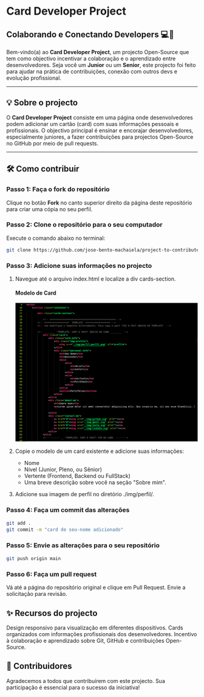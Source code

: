 # Card Developer Project

## Colaborando e Conectando Developers 💻💚

Bem-vindo(a) ao **Card Developer Project**, um projecto Open-Source que tem como objectivo incentivar a colaboração e o aprendizado entre desenvolvedores. Seja você um **Junior** ou um **Senior**, este projecto foi feito para ajudar na prática de contribuições, conexão com outros devs e evolução profissional.

---

## 💡 Sobre o projecto

O **Card Developer Project** consiste em uma página onde desenvolvedores podem adicionar um cartão (card) com suas informações pessoais e profissionais. O objectivo principal é ensinar e encorajar desenvolvedores, especialmente juniores, a fazer contribuições para projectos Open-Source no GitHub por meio de pull requests.

---

## 🛠️ Como contribuir

### Passo 1: Faça o fork do repositório
Clique no botão **Fork** no canto superior direito da página deste repositório para criar uma cópia no seu perfil.

### Passo 2: Clone o repositório para o seu computador
Execute o comando abaixo no terminal:
```bash
git clone https://github.com/jose-bento-machaiela/project-to-contribute.git

```

### Passo 3: Adicione suas informações no projecto 

1. Navegue até o arquivo index.html e localize a div cards-section.

    #### Modelo de Card

    ![card](/img/readme-img/screan-card.png 'card')

2. Copie o modelo de um card existente e adicione suas informações:
    - Nome
    - Nível (Junior, Pleno, ou Sênior)
    - Vertente (Frontend, Backend ou FullStack)
    - Uma breve descrição sobre você na seção "Sobre mim".
3. Adicione sua imagem de perfil no diretório ./img/perfil/.


### Passo 4: Faça um commit das alterações

```bash
git add .
git commit -m "card de seu-nome adicionado"
```

### Passo 5: Envie as alterações para o seu repositório
```bash
git push origin main
```

### Passo 6: Faça um pull request
Vá até a página do repositório original e clique em Pull Request. Envie a solicitação para revisão.

## ✨ Recursos do projecto
Design responsivo para visualização em diferentes dispositivos.
Cards organizados com informações profissionais dos desenvolvedores.
Incentivo à colaboração e aprendizado sobre Git, GitHub e contribuições Open-Source.

## 🤝 Contribuidores
Agradecemos a todos que contribuírem com este projecto. Sua participação é essencial para o sucesso da iniciativa!